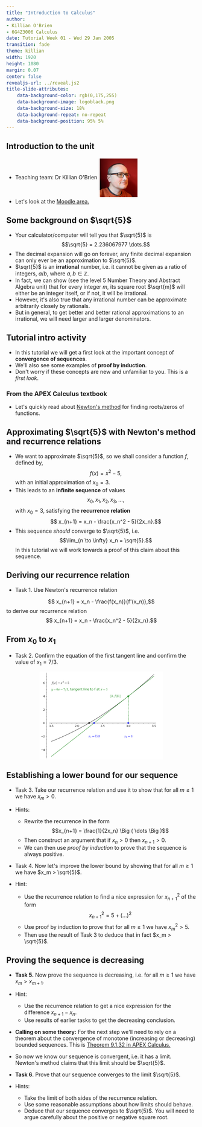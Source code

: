 ```yaml
---
title: "Introduction to Calculus"
author:
- Killian O'Brien
- 6G4Z3006 Calculus
date: Tutorial Week 01 - Wed 29 Jan 2005
transition: fade
theme: killian
width: 1920
height: 1080
margin: 0.07
center: false
revealjs-url: ../reveal.js2
title-slide-attributes:
    data-background-color: rgb(0,175,255)	
    data-background-image: logoblack.png
    data-background-size: 18%
    data-background-repeat: no-repeat
    data-background-position: 95% 5%	
---
```


## Introduction to the unit

* Teaching team: Dr Killian O'Brien <img src="./images/mee.jpg" alt="Smiley face" style="vertical-align:middle;padding:3px;width:100px;"> 
* Let's look at the <a href="https://moodle.mmu.ac.uk/course/view.php?id=183754" target="_blank">Moodle area.</a>

## Some background on $\sqrt{5}$

* Your calculator/computer will tell you that $\sqrt{5}$ is
$$\sqrt{5} = 2.236067977 \dots.$$
* The decimal expansion will go on forever, any finite decimal expansion can only ever be an approximation to $\sqrt{5}$.
* $\sqrt{5}$ is an **irrational** number, i.e. it cannot be given as a ratio of integers, $a/b$, where $a,b \in \mathbb{Z}$.
* In fact, we can show (see the level 5 Number Theory and Abstract Algebra unit) that for every integer $m$, its square root $\sqrt{m}$ will either be an integer itself, or if not, it will be irrational. 
* However, it's also true that any irrational number can be approximate arbitrarily closely by rationals. 
* But in general, to get better and better rational approximations to an irrational, we will need larger and larger denominators.

## Tutorial intro activity

* In this tutorial we will get a first look at the important concept of **convergence of sequences**.
* We'll also see some examples of **proof by induction**. 
* Don't worry if these concepts are new and unfamiliar to you. This is a *first look*. 

### From the APEX Calculus textbook

* Let's quickly read about <a href="https://killianobrien.github.io/apex/output/html/sec_newton.html#idea_Newton" target="_blank">Newton's method</a> for finding roots/zeros of functions.



## Approximating $\sqrt{5}$ with Newton's method and recurrence relations

* We want to approximate $\sqrt{5}$, so we shall consider a function $f$, defined by,
$$f(x) = x^2 - 5,$$
with an initial approximation of $x_0 = 3$. 
* This leads to an **infinite sequence** of values $$x_0, x_1, x_2, x_3,  \dots,$$ with $x_0=3$, satisfying the **recurrence relation**
$$ x_{n+1} = x_n - \frac{x_n^2 - 5}{2x_n}.$$
* This sequence *should* converge to $\sqrt{5}$, i.e. $$\lim_{n \to \infty} x_n = \sqrt{5}.$$
In this tutorial we will work towards a proof of this claim about this sequence.  

## Deriving our recurrence relation

* Task 1. Use Newton's recurrence relation 

$$ x_{n+1} = x_n - \frac{f(x_n)}{f'(x_n)},$$
to derive our recurrence relation 
$$ x_{n+1} = x_n - \frac{x_n^2 - 5}{2x_n}.$$

## From $x_0$ to $x_1$

* Task 2. Confirm the equation of the first tangent line and confirm the value of $x_1 = 7/3$.

<img src="./images/newton.svg" alt="Newton's method" style="display:block;margin-left:auto;margin-right:auto;width:65%;">

## Establishing a lower bound for our sequence

* Task 3. Take our recurrence relation and use it to show that for all $m \geq 1$ we have $x_m > 0$.
* Hints:
    - Rewrite the recurrence in the form 
    $$x_{n+1} = \frac{1}{2x_n} \Big ( \dots \Big )$$
    - Then construct an argument that if $x_n > 0$ then $x_{n+1} > 0$.
    - We can then use *proof by induction* to prove that the sequence is always positive. 

* Task 4. Now let's improve the lower bound by showing that for all $m \geq 1$ we have $x_m > \sqrt{5}$.
* Hint:
    - Use the recurrence relation to find a nice expression for $x_{n+1}^2$ of the form 
    $$x_{n+1}^2 = 5 + \Big ( \dots \Big )^2$$
    - Use proof by induction to prove that for all $m \geq 1$ we have $x_m^2 > 5$. 
    - Then use the result of Task 3 to deduce that in fact $x_m > \sqrt{5}$.

## Proving the sequence is decreasing

* **Task 5.** Now prove the sequence is decreasing, i.e. for all $m \geq 1$ we have $x_m > x_{m+1}$. 
* Hint: 
    - Use the recurrence relation to get a nice expression for the difference $x_{n+1} - x_n$. 
    - Use results of earlier tasks to get the decreasing conclusion. 

* **Calling on some theory:** For the next step we'll need to rely on a theorem about the convergence of monotone (increasing or decreasing) bounded sequences. This is <a href="https://killianobrien.github.io/apex/output/html/sec_sequences.html#thm_monotonic_converge" target="_blank">Theorem 9.1.32 in APEX Calculus.</a>

* So now we know our sequence is convergent, i.e. it has a limit. Newton's method claims that this limit should be $\sqrt{5}$.
* **Task 6.** Prove that our sequence converges to the limit $\sqrt{5}$.
* Hints:
    - Take the limit of both sides of the recurrence relation.
    - Use some reasonable assumptions about how limits should behave.
    - Deduce that our sequence converges to $\sqrt{5}$. You will need to argue carefully about the positive or negative square root. 

